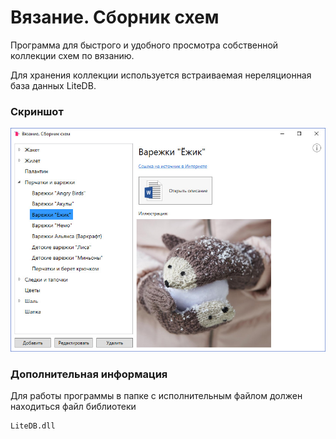 ﻿# Вязание. Сборник схем

Программа для быстрого и удобного просмотра собственной коллекции схем по вязанию.

Для хранения коллекции используется встраиваемая нереляционная база данных LiteDB.

### Скриншот
![Скриншот программы](images/screenshot.jpg)

### Дополнительная информация
Для работы программы в папке с исполнительным файлом должен находиться файл библиотеки
```
LiteDB.dll
```
